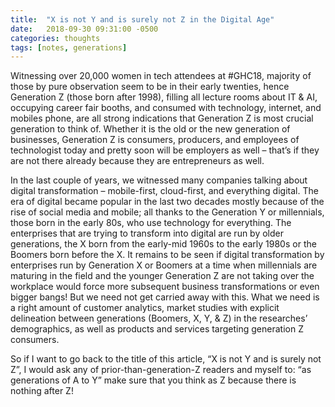 ```yaml
---
title:  "X is not Y and is surely not Z in the Digital Age"
date:   2018-09-30 09:31:00 -0500
categories: thoughts 
tags: [notes, generations]
---
```


Witnessing over 20,000 women in tech attendees at #GHC18, majority of those by pure observation seem to be in their early twenties, hence Generation Z (those born after 1998), filling all lecture rooms about IT & AI, occupying career fair booths, and consumed with technology, internet, and mobiles phone, are all strong indications that Generation Z is most crucial generation to think of. Whether it is the old or the new generation of businesses, Generation Z is consumers, producers, and employees of technologist today and pretty soon will be employers as well – that’s if they are not there already because they are entrepreneurs as well.

In the last couple of years, we witnessed many companies talking about digital transformation – mobile-first, cloud-first, and everything digital. The era of digital became popular in the last two decades mostly because of the rise of social media and mobile; all thanks to the Generation Y or millennials, those born in the early 80s, who use technology for everything. The enterprises that are trying to transform into digital are run by older generations, the X born from the early-mid 1960s to the early 1980s or the Boomers born before the X. It remains to be seen if digital transformation by enterprises run by Generation X or Boomers at a time when millennials are maturing in the field and the younger Generation Z are not taking over the workplace would force more subsequent business transformations or even bigger bangs! But we need not get carried away with this. What we need is a right amount of customer analytics, market studies with explicit delineation between generations (Boomers, X, Y, & Z) in the researches’ demographics, as well as products and services targeting generation Z consumers.

So if I want to go back to the title of this article, “X is not Y and is surely not Z”, I would ask any of prior-than-generation-Z readers and myself to: “as generations of A to Y” make sure that you think as Z because there is nothing after Z!

